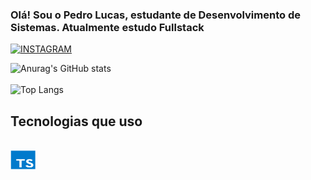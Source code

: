 ### Olá! Sou o Pedro Lucas, estudante de Desenvolvimento de Sistemas. Atualmente estudo Fullstack

[![INSTAGRAM](	https://img.shields.io/badge/Instagram-E4405F?style=for-the-badge&logo=instagram&logoColor=white)](https://intagram.com/plzer0)

![Anurag's GitHub stats](https://github-readme-stats.vercel.app/api?username=Plcc18&show_icons=true&theme=tokyonight&count_private=true&include_all_commits=true&cache_seconds=10&token=GitHub-Readme-Stats-Token)<br><br>
![Top Langs](https://github-readme-stats.vercel.app/api/top-langs/?username=Plcc18&layout=compact&cache_seconds=60&theme=tokyonight)

## Tecnologias que uso
<div style="display: inline_block"><br>
  <img align="center" alt="Rafa-Ts" height="30" width="40" src="https://raw.githubusercontent.com/devicons/devicon/master/icons/typescript/typescript-plain.svg">
</div>
  
  ##

